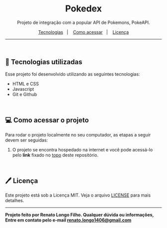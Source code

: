 <h1  align="center"> Pokedex </h1>
<p align="center">Projeto de integração com a popular API de Pokemons, PokeAPI.</p>

<p align="center"> 
<a href="#-tecnologias-utilizadas">Tecnologias</a>&nbsp;&nbsp;&nbsp;|&nbsp;&nbsp;&nbsp;
<a href="#-como-acessar-o-projeto">Como acessar</a>&nbsp;&nbsp;&nbsp;|&nbsp;&nbsp;&nbsp;
 <a href="#%EF%B8%8F-licença">Licença</a>
</p>

---
&nbsp;
## 🚀 Tecnologias utilizadas
Esse projeto foi desenvolvido utilizando as seguintes tecnologias:

- HTML e CSS
- Javascript
- Git e Github

&nbsp;
## 💻 Como acessar o projeto
Para rodar o projeto localmente no seu computador, as etapas a seguir devem ser seguidas:

1. O projeto se encontra hospedado na internet e você pode acessá-lo pelo **link** fixado no [topo](#-pokedex-) deste repositório.

&nbsp;
## 🖊️ Licença
Este projeto está sob a Licença MIT. Veja o arquivo [LICENSE](LICENSE) para mais detalhes.

---
**Projeto feito por Renato Longo Filho. Qualquer dúvida ou informações, Entre em contato pelo e-mail renato.longo1406@gmail.com**
